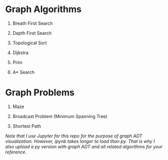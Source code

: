 # Graph Algorithms

1. Breath First Search

2. Depth First Search

3. Topological Sort

4. Dijkstra

5. Prim

6. A* Search

# Graph Problems

1. Maze

2. Broadcast Problem (Minimum Spanning Tree)

3. Shortest Path

*Note that I use Jupyter for this repo for the purpose of graph ADT visualization. However, ipynb takes longer to load than py. That is why I also upload a py version with graph ADT and all related algorithms for your reference.*
